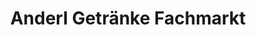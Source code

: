---
title: "Anderl Getränke Fachmarkt"
url: /holzkirchen/anderl-getraenke-fachmarkt/
shop: Getränke
---